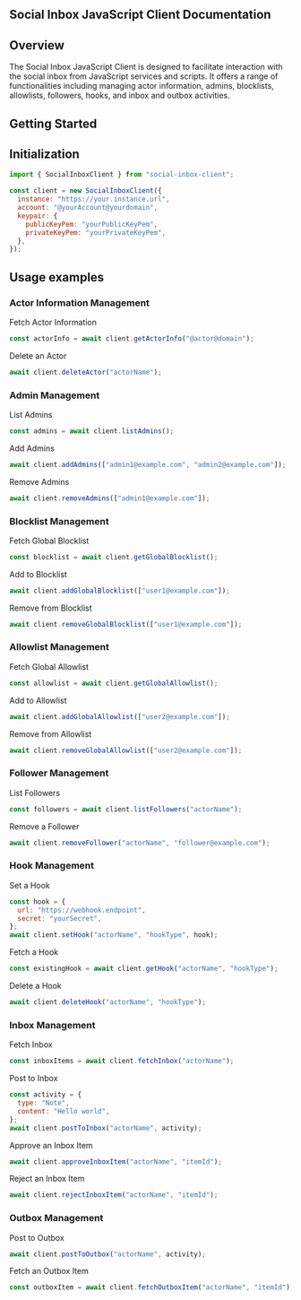## Social Inbox JavaScript Client Documentation

## Overview

The Social Inbox JavaScript Client is designed to facilitate interaction with the social inbox from JavaScript services and scripts. It offers a range of functionalities including managing actor information, admins, blocklists, allowlists, followers, hooks, and inbox and outbox activities.

## Getting Started

<!-- ### Installation

```javascript
// If the client is published as an NPM package
npm install social-inbox-client

// Or include it directly (if available as a standalone file)
import { SocialInboxClient } from 'path/to/social-inbox-client'
``` -->

## Initialization

```javascript
import { SocialInboxClient } from "social-inbox-client";

const client = new SocialInboxClient({
  instance: "https://your.instance.url",
  account: "@yourAccount@yourdomain",
  keypair: {
    publicKeyPem: "yourPublicKeyPem",
    privateKeyPem: "yourPrivateKeyPem",
  },
});
```

## Usage examples

### Actor Information Management

Fetch Actor Information

```javascript
const actorInfo = await client.getActorInfo("@actor@domain");
```

Delete an Actor

```javascript
await client.deleteActor("actorName");
```

### Admin Management

List Admins

```javascript
const admins = await client.listAdmins();
```

Add Admins

```javascript
await client.addAdmins(["admin1@example.com", "admin2@example.com"]);
```

Remove Admins

```javascript
await client.removeAdmins(["admin1@example.com"]);
```

### Blocklist Management

Fetch Global Blocklist

```javascript
const blocklist = await client.getGlobalBlocklist();
```

Add to Blocklist

```javascript
await client.addGlobalBlocklist(["user1@example.com"]);
```

Remove from Blocklist

```javascript
await client.removeGlobalBlocklist(["user1@example.com"]);
```

### Allowlist Management

Fetch Global Allowlist

```javascript
const allowlist = await client.getGlobalAllowlist();
```

Add to Allowlist

```javascript
await client.addGlobalAllowlist(["user2@example.com"]);
```

Remove from Allowlist

```javascript
await client.removeGlobalAllowlist(["user2@example.com"]);
```

### Follower Management

List Followers

```javascript
const followers = await client.listFollowers("actorName");
```

Remove a Follower

```javascript
await client.removeFollower("actorName", "follower@example.com");
```

### Hook Management

Set a Hook

```javascript
const hook = {
  url: "https://webhook.endpoint",
  secret: "yourSecret",
};
await client.setHook("actorName", "hookType", hook);
```

Fetch a Hook

```javascript
const existingHook = await client.getHook("actorName", "hookType");
```

Delete a Hook

```javascript
await client.deleteHook("actorName", "hookType");
```

### Inbox Management

Fetch Inbox

```javascript
const inboxItems = await client.fetchInbox("actorName");
```

Post to Inbox

```javascript
const activity = {
  type: "Note",
  content: "Hello world",
};
await client.postToInbox("actorName", activity);
```

Approve an Inbox Item

```javascript
await client.approveInboxItem("actorName", "itemId");
```

Reject an Inbox Item

```javascript
await client.rejectInboxItem("actorName", "itemId");
```

### Outbox Management

Post to Outbox

```javascript
await client.postToOutbox("actorName", activity);
```

Fetch an Outbox Item

```javascript
const outboxItem = await client.fetchOutboxItem("actorName", "itemId");
```
